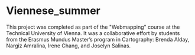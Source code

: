 # Viennese_summer
This project was completed as part of the "Webmapping" course at the Technical University of Vienna. It was a collaborative effort by students from the Erasmus Mundus Master’s program in Cartography: Brenda Alday, Nargiz Amralina, Irene Chang, and Joselyn Salinas.
